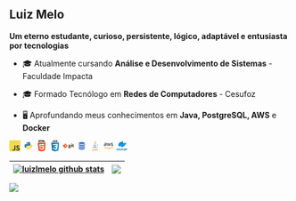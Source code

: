 ## Luiz Melo

**Um eterno estudante, curioso, persistente, lógico, adaptável e entusiasta por tecnologias**

- 🎓 Atualmente cursando <b>Análise e Desenvolvimento de Sistemas</b> - Faculdade Impacta
  
- 🎓 Formado Tecnólogo em <b>Redes de Computadores</b> - Cesufoz
  
- 🖥️ Aprofundando meus conhecimentos em <b>Java, PostgreSQL, AWS</b> e <b>Docker</b>

 <code><img height="20" alt="javascript" src="https://raw.githubusercontent.com/github/explore/80688e429a7d4ef2fca1e82350fe8e3517d3494d/topics/javascript/javascript.png"></code>
 <code><img height="20" alt="javascript" src="https://raw.githubusercontent.com/github/explore/80688e429a7d4ef2fca1e82350fe8e3517d3494d/topics/python/python.png"></code>
 <code><img height="20" alt="javascript" src="https://raw.githubusercontent.com/github/explore/80688e429a7d4ef2fca1e82350fe8e3517d3494d/topics/html/html.png"></code>
 <code><img height="20" alt="javascript" src="https://raw.githubusercontent.com/github/explore/80688e429a7d4ef2fca1e82350fe8e3517d3494d/topics/css/css.png"></code>
 <code><img height="20" alt="javascript" src="https://raw.githubusercontent.com/github/explore/80688e429a7d4ef2fca1e82350fe8e3517d3494d/topics/git/git.png"></code>
 <code><img height="20" alt="javascript" src="https://raw.githubusercontent.com/github/explore/80688e429a7d4ef2fca1e82350fe8e3517d3494d/topics/sql/sql.png"></code>
 <code><img height="20" alt="javascript" src="https://raw.githubusercontent.com/github/explore/80688e429a7d4ef2fca1e82350fe8e3517d3494d/topics/java/java.png"></code>
<code><img height="20" alt="javascript" src="https://raw.githubusercontent.com/github/explore/80688e429a7d4ef2fca1e82350fe8e3517d3494d/topics/aws/aws.png"></code>
<code><img height="20" alt="javascript" src="https://raw.githubusercontent.com/github/explore/80688e429a7d4ef2fca1e82350fe8e3517d3494d/topics/docker/docker.png"></code>
 
| <a href="https://github.com/luizlmelo?tab=repositories"><img align="center" src="https://github-readme-stats.vercel.app/api?username=luizlmelo&show_icons=true&include_all_commits=true&theme=buefy&hide_border=true" alt="luizlmelo github stats"/></a> | <a href="https://github.com/luizlmelo?tab=repositories"><img align="center" src="https://github-readme-stats.vercel.app/api/top-langs/?username=luizlmelo&layout=compact&theme=buefy&hide_border=true"/></a> |
| ------------- | ------------- |

<a href="https://www.linkedin.com/in/luizlmelo/" target="_blank"><img src="https://img.shields.io/badge/LinkedIn-0077B5?style=for-the-badge&logo=linkedin&logoColor=white" target="_blank"></a>
